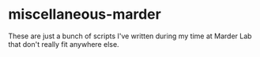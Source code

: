 # miscellaneous-marder
These are just a bunch of scripts I've written during my time at Marder Lab that don't really fit anywhere else. 
